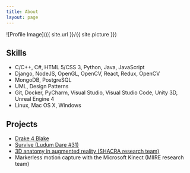 ```yaml
---
title: About
layout: page
---
```

![Profile Image]({{ site.url }}/{{ site.picture }})

<h2>Skills</h2>

<ul class="skill-list">
	<li>C/C++, C#, HTML 5/CSS 3, Python, Java, JavaScript</li>
	<li>Django, NodeJS, OpenGL, OpenCV, React, Redux, OpenCV</li>
	<li>MongoDB, PostgreSQL</li>
	<li>UML, Design Patterns</li>
	<li>Git, Docker, PyCharm, Visual Studio, Visual Studio Code, Unity 3D, Unreal Engine 4</li>
	<li>Linux, Mac OS X, Windows</li>
</ul>

<h2>Projects</h2>

<ul>
	<li><a href="https://github.com/sterlingwes/drake4blake" target="_blank">Drake 4 Blake</a></li>
	<li><a href="https://github.com/derekhendrickx/LD31-Survive" target="_blank">Survive (Ludum Dare #31)</a></li>
	<li><a href="https://youtu.be/nnkq6x-22-A?list=PLUL4URpE8LkTLoATVhdhU_kNFuLOD-pH8" target="_blank">3D anatomy in augmented reality (SHACRA research team)</a></li>
	<li>Markerless motion capture with the Microsoft Kinect (MIIRE research team)</li>
</ul>
